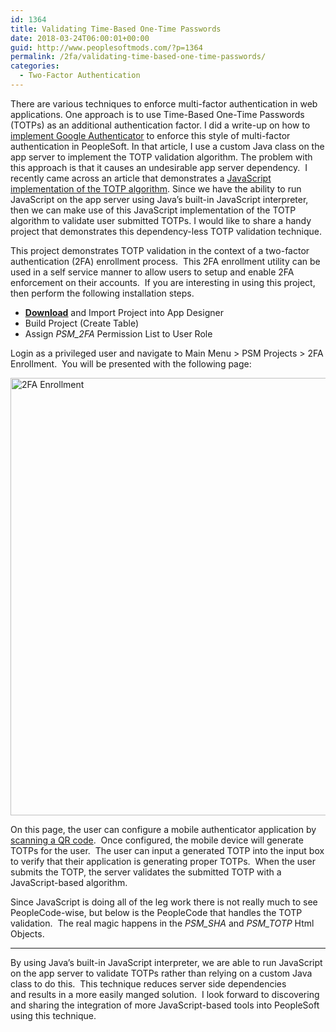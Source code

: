 ```yaml
---
id: 1364
title: Validating Time-Based One-Time Passwords
date: 2018-03-24T06:00:01+00:00
guid: http://www.peoplesoftmods.com/?p=1364
permalink: /2fa/validating-time-based-one-time-passwords/
categories:
  - Two-Factor Authentication
---
```

There are various techniques to enforce multi-factor authentication in web applications. One approach is to use Time-Based One-Time Passwords (TOTPs) as an additional authentication factor. I did a write-up on how to [implement Google Authenticator](http://www.peoplesoftmods.com/2fa/implementing-google-authenticator-in-peoplesoft/) to enforce this style of multi-factor authentication in PeopleSoft. In that article, I use a custom Java class on the app server to implement the TOTP validation algorithm. The problem with this approach is that it causes an undesirable app server dependency.  I recently came across an article that demonstrates a <a href="https://www.thepolyglotdeveloper.com/2014/10/generate-time-based-one-time-passwords-javascript/" target="_blank">JavaScript implementation of the TOTP algorithm</a>. Since we have the ability to run JavaScript on the app server using Java’s built-in JavaScript interpreter, then we can make use of this JavaScript implementation of the TOTP algorithm to validate user submitted TOTPs. I would like to share a handy project that demonstrates this dependency-less TOTP validation technique.

<!--more-->

This project demonstrates TOTP validation in the context of a two-factor authentication (2FA) enrollment process.  This 2FA enrollment utility can be used in a self service manner to allow users to setup and enable 2FA enforcement on their accounts.  If you are interesting in using this project, then perform the following installation steps.

  * <span style="text-decoration: underline;"><a href="http://www.peoplesoftmods.com/Development/PSM_2FA_ENROLLMENT.zip"><strong>Download</strong></a></span> and Import Project into App Designer
  * Build Project (Create Table)
  * Assign _PSM_2FA_ Permission List to User Role

Login as a privileged user and navigate to Main Menu > PSM Projects > 2FA Enrollment.  You will be presented with the following page:

[<img class="alignnone size-full wp-image-1376" src="http://www.peoplesoftmods.com/wp-content/uploads/2018/03/2FA_Enrollment.png" alt="2FA Enrollment" width="1429" height="700" srcset="http://www.peoplesoftmods.com/wp-content/uploads/2018/03/2FA_Enrollment.png 1429w, http://www.peoplesoftmods.com/wp-content/uploads/2018/03/2FA_Enrollment-300x147.png 300w, http://www.peoplesoftmods.com/wp-content/uploads/2018/03/2FA_Enrollment-768x376.png 768w, http://www.peoplesoftmods.com/wp-content/uploads/2018/03/2FA_Enrollment-1024x502.png 1024w, http://www.peoplesoftmods.com/wp-content/uploads/2018/03/2FA_Enrollment-776x380.png 776w" sizes="(max-width: 1429px) 100vw, 1429px" />](http://www.peoplesoftmods.com/wp-content/uploads/2018/03/2FA_Enrollment.png)

On this page, the user can configure a mobile authenticator application by <a href="http://www.peoplesoftmods.com/2fa/generating-qr-codes-in-peoplesoft/" target="_blank">scanning a QR code</a>.  Once configured, the mobile device will generate TOTPs for the user.  The user can input a generated TOTP into the input box to verify that their application is generating proper TOTPs.  When the user submits the TOTP, the server validates the submitted TOTP with a JavaScript-based algorithm.

Since JavaScript is doing all of the leg work there is not really much to see PeopleCode-wise, but below is the PeopleCode that handles the TOTP validation.  The real magic happens in the _PSM_SHA_ and _PSM_TOTP_ Html Objects.



* * *

By using Java&#8217;s built-in JavaScript interpreter, we are able to run JavaScript on the app server to validate TOTPs rather than relying on a custom Java class to do this.  This technique reduces server side dependencies and results in a more easily manged solution.  I look forward to discovering and sharing the integration of more JavaScript-based tools into PeopleSoft using this technique.
